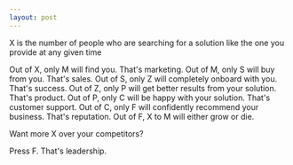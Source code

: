 ```yaml
---
layout: post
---
```



X is the number of people who are searching for a solution like the one you provide at any given time

Out of X, only M will find you. That's marketing.
Out of M, only S will buy from you. That's sales.
Out of S, only Z will completely onboard with you. That's success.
Out of Z, only P will get better results from your solution. That's product.
Out of P, only C will be happy with your solution. That's customer support.
Out of C, only F will confidently recommend your business. That's reputation.
Out of F, X to M will either grow or die.

Want more X over your competitors?

Press F. That's leadership.
